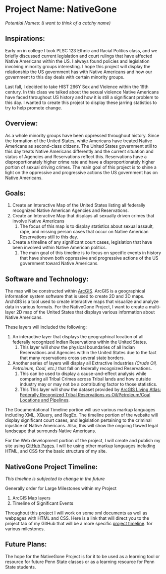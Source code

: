 # Project Name: NativeGone #

*Potential Names: (I want to think of a catchy name)*

## Inspirations: ##
Early on in college I took PLSC 123 Ethnic and Racial Politics class, and we briefly discussed current legislation and court rulings that have affected Native Americans within the US. I always found policies and legislation involving minority groups interesting. I hope this project will display the relationship the US government has with Native Americans and how our government to this day deals with certain minority groups. 
 
Last fall, I decided to take HIST 266Y Sex and Violence within the 19th century. In this class we talked about the sexual violence Native Americans have faced throughout US history and how it is still a significant problem to this day. I wanted to create this project to display these jarring statistics to try to help promote change.   
 
## Overview: ##
As a whole minority groups have been oppressed throughout history. Since the formation of the United States, white Americans have treated Native Americans as second-class citizens. The United States government still to this day treats Native Americans differently and the current situation and status of Agencies and Reservations reflect this. Reservations have a disproportionately higher crime rate and have a disproportionately higher portion of sexual driving crimes. The main goal of this project is to shine a light on the oppressive and progressive actions the US government has on Native Americans. 
 
## Goals: ##
1. Create an Interactive Map of the United States listing all federally recognized Native American Agencies and Reservations. 
2. Create an Interactive Map that displays all sexually driven crimes that involve Native Americans
    1. The focus of this map is to display statistics about sexual assault, rape, and missing person cases that occur on Native American Reservations still to this day.
3. Create a timeline of any significant court cases, legislation that have been involved within Native American politics. 
    1. The main goal of this timeline is to focus on specific events in history that have shown both oppressive and progressive actions of the US government toward Native Americans.

## Software and Technology: ##
The map will be constructed within [ArcGIS](https://pro.arcgis.com/en/pro-app/latest/get-started/get-started.htm). ArcGIS is a geographical information system software that is used to create 2D and 3D maps. ArchGIS is a tool used to create interactive maps that visualize and analyze data in various formats. For the NativeGone Project, I want to create a multi-layer 2D map of the United States that displays various information about Native Americans. 

These layers will included the following:
1.	An interactive layer that displays the geographical location of all federally recognized Indian Reservations within the United States. 
    1. This layer will show the physical boundaries of all Indian Reservations and Agencies within the United States due to the fact that many reservations cross several state borders.
2. Another series of layers will display all Extractive Industries *(Crude Oil, Petroleum, Coal, etc.)*  that fall on federally recognized Reservations.
    1. This can be used to display a cause-and-effect analysis while comparing all Tribal Crimes across Tribal lands and how outside industry may or may not be a contributing factor to those statistics. 
    1. This This layer will show the dataset provided by [ArcGIS Living Atlas: Federally Recognized Tribal Reservations vs Oil/Petroleum/Coal Locations and Pipelines](https://pennstate.maps.arcgis.com/home/item.html?id=cb42fa4c4b394bdeb8200fecb563ee22). 

The Documentational Timeline portion will use various markup languages including XML, XQuery, and RegEx. The timeline portion of the website will display significant court cases, and legislation pertaining to the criminal injustice of Native Americans. Also, this will show the ongoing flawed legal landscape that surrounds Native Americans.

For the Web development portion of the project, I will create and publish my site using [GitHub Pages](https://pages.github.com/). I will be using other markup languages including HTML, and CSS for the basic structure of my site.

## NativeGone Project Timeline: ##
*This timeline is subjected to change in the future*

Generally order for Large Milestones within my Project
1. ArcGIS Map layers
2. Timeline of Significant Events 

Throughout this project I will work on some xml documents as well as webpages with HTML and CSS. Here is a link that will direct you to the project tab of my GitHub that will be a more specific [project timeline](https://github.com/Tiny-Pickles/NativeGone/projects/1). for various milestones. 

## Future Plans: ##

The hope for the NativeGone Project is for it to be used as a learning tool or resource for future Penn State classes or as a learning resource for Penn State students. 